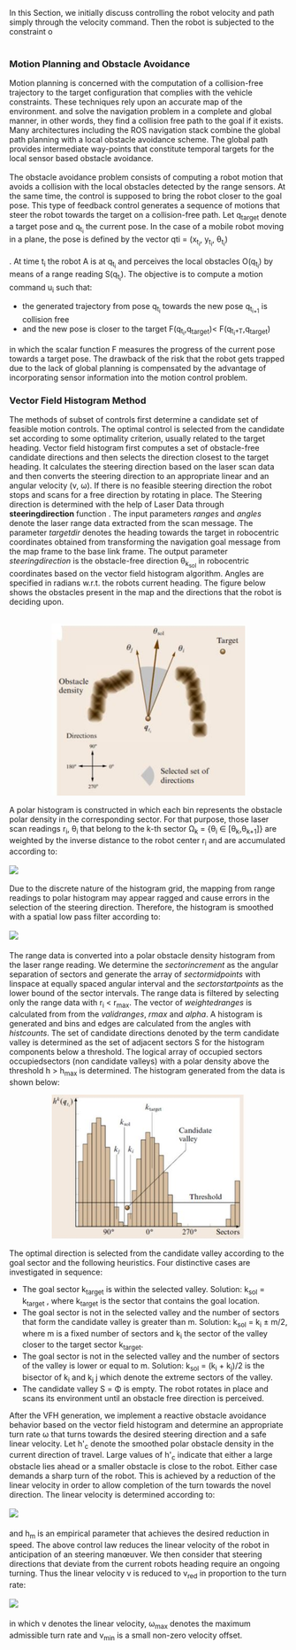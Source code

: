 In this Section, we initially discuss controlling the robot velocity and path simply through the velocity
command. Then the robot is subjected to the constraint o<br /><br />

<h3>Motion Planning and Obstacle Avoidance</h3>
Motion planning is concerned with the computation of a collision-free trajectory to the target 
configuration that complies with the vehicle constraints. These techniques rely upon an accurate map
of the environment. and solve the navigation problem in a complete and global manner, in other words,
they find a collision free path to the goal if it exists. Many architectures including the ROS 
navigation stack combine the global path planning with a local obstacle avoidance scheme. The global 
path provides intermediate way-points that constitute temporal targets for the local sensor based 
obstacle avoidance.<br /><br />
The obstacle avoidance problem consists of computing a robot motion that avoids a
collision with the local obstacles detected by the range sensors. At the same time, the control is
supposed to bring the robot closer to the goal pose. This type of feedback control generates a 
sequence of motions that steer the robot towards the target on a collision-free path. Let 
q<sub>target</sub> denote a target pose and q<sub>t<sub>i</sub></sub> the current pose. 
In the case of a mobile robot moving in a plane, the pose is defined by the vector
qti = (x<sub>t<sub>i</sub></sub>, y<sub>t<sub>i</sub></sub>, θ<sub>t<sub>i</sub></sub>)<br /><br />.
At time t<sub>i</sub> the robot A is at q<sub>t<sub>i</sub></sub> and perceives the local obstacles 
O(q<sub>t<sub>i</sub></sub>) by means of a range reading S(q<sub>t<sub>i</sub></sub>). The objective
is to compute a motion command u<sub>i</sub> such that:
<ul>
  <li>the generated trajectory from pose q<sub>t<sub>i</sub></sub> towards the new pose 
  q<sub>t<sub>i+1</sub></sub> is collision free</li>
  <li>and the new pose is closer to the target F(q<sub>t<sub>i</sub></sub>,q<sub>target</sub>)<
  F(q<sub>t<sub>i</sub>+T</sub>,q<sub>target</sub>)
  </li>
</ul>
in which the scalar function F measures the progress of the current pose towards a target
pose. The drawback of the risk that the robot gets trapped due to the lack of global planning is 
compensated by the advantage of incorporating sensor information into the motion control problem.

<h3>Vector Field Histogram Method</h3>
The methods of subset of controls first determine a candidate set of feasible motion controls. 
The optimal control is selected from the candidate set according to some optimality criterion, 
usually related to the target heading. Vector field histogram first computes a set of obstacle-free 
candidate directions and then selects the direction closest to the target heading. It calculates the
steering direction based on the laser scan data and then converts the steering direction to an 
appropriate linear and an angular velocity (v, ω). If there is no feasible steering direction the 
robot stops and scans for a free direction by rotating in place. The Steering direction is determined
with the help of Laser Data through <b>steeringdirection</b> function . The input parameters 
<i>ranges</i> and <i>angles</i> denote the laser range data extracted from the scan message. 
The parameter <i>targetdir</i> denotes the heading towards the target in robocentric coordinates 
obtained from transforming the navigation goal message from the map frame to the base link frame. 
The output parameter <i>steeringdirection</i> is the obstacle-free direction θ<sub>k<sub>sol</sub></sub> 
in robocentric coordinates based on the vector field histogram algorithm. Angles are specified in
radians w.r.t. the robots current heading. The figure below shows the obstacles present in the map
and the directions that the robot is deciding upon.<br/><br/>
<p align="center">
  <img src="Figures/Obstacle in VFH.JPG" width="350" title="hover text">
</p>

A polar histogram is constructed in which each bin represents the obstacle polar density in the
corresponding sector. For that purpose, those laser scan readings r<sub>i</sub>, θ<sub>i</sub> that
belong to the k-th sector Ω<sub>k</sub> = {θ<sub>i</sub> ∈ [θ<sub>k</sub>,θ<sub>k+1</sub>]} are 
weighted by the inverse distance to the robot center r<sub>i</sub> and are accumulated according to:<br/><br/>
<img src="https://render.githubusercontent.com/render/math?math=h_k =  \Sigma_i(1-\frac{r_i}{r_{max}})^\alpha"><br/>

Due to the discrete nature of the histogram grid, the mapping from range readings to polar
histogram may appear ragged and cause errors in the selection of the steering direction.
Therefore, the histogram is smoothed with a spatial low pass filter according to:<br/><br/>
<img src="https://render.githubusercontent.com/render/math?math=h'_k =  \Sigma_{-l}^{l}(l-|i| %2B 1)h_{k %2B i}"><br/><br/>
The range data is converted into a polar obstacle density histogram from the laser range reading. 
We determine the <i>sectorincrement</i> as the angular separation of sectors and generate the array 
of <i>sectormidpoints</i> with linspace at equally spaced angular interval and the 
<i>sectorstartpoints</i> as the lower bound of the sector intervals. The range data is filtered by 
selecting only the range data with r<sub>i</sub> < r<sub>max</sub>. The vector of <i>weightedranges</i>
is calculated from from the <i>validranges</i>, <i>rmax</i> and <i>alpha</i>. A histogram is generated
and bins and edges are calculated from the angles with <i>histcounts</i>. The set of candidate directions
denoted by the term candidate valley is determined as the set of adjacent sectors S for the histogram
components below a threshold. The logical array of occupied sectors occupiedsectors (non candidate 
valleys) with a polar density above the threshold  h > h<sub>max</sub> is determined. The histogram 
generated from the data is shown below:
<p align="center">
  <img src="Figures/Histogram VFH.JPG" width="350" title="hover text">
</p>
The optimal direction is selected from the candidate valley according to the goal sector
and the following heuristics. Four distinctive cases are investigated in sequence:
<ul>
  <li>The goal sector k<sub>target</sub> is within the selected valley. Solution: k<sub>sol</sub> 
  = k<sub>target</sub> , where k<sub>target</sub> is the sector that contains the goal location.</li>
  <li> The goal sector is not in the selected valley and the number of sectors that form the candidate
   valley is greater than m. Solution: k<sub>sol</sub> = k<sub>i</sub> ± m/2, where m is a fixed number
   of sectors and k<sub>i</sub> the sector of the valley closer to the target sector k<sub>target</sub>.</li>
  <li>The goal sector is not in the selected valley and the number of sectors of the valley is lower or
   equal to m. Solution: k<sub>sol</sub> = (k<sub>i</sub> + k<sub>j</sub>)/2 is the bisector of
   k<sub>i</sub> and k<sub>j</sub> j which denote the extreme sectors of the valley. </li>
  <li>The candidate valley S = &Phi; is empty. The robot rotates in place and scans its environment
   until an obstacle free direction is perceived. </li>
</ul>

After the VFH generation, we implement a reactive obstacle avoidance behavior based on the vector
field histogram and determine an appropriate turn rate ω that turns towards the desired steering
direction and a safe linear velocity. Let h'<sub>c</sub> denote the smoothed polar obstacle density 
in the current direction of travel. Large values of h'<sub>c</sub> indicate that either a large 
obstacle lies ahead or a smaller obstacle is close to the robot. Either case demands a sharp turn of
the robot. This is achieved by a reduction of the linear velocity in order to allow completion of the 
turn towards the novel direction. The linear velocity is determined according to:<br/><br/>
<img src="https://render.githubusercontent.com/render/math?math=v =  v_0 max(0,(1-h'_c/h_m))"><br/><br/>
and h<sub>m</sub> is an empirical parameter that achieves the desired reduction in speed.
The above control law reduces the linear velocity of the robot in anticipation of an steering
manœuver. We then consider that steering directions that deviate from the current robots heading 
require an ongoing turning. Thus the linear velocity v is reduced to v<sub>red</sub> in proportion to 
the turn rate:<br/><br/>
<img src="https://render.githubusercontent.com/render/math?math=v_{red} =  v(1-|\omega|/\omega_{max}) %2B v_{min} "><br/><br/>
in which v denotes the linear velocity, ω<sub>max</sub> denotes the maximum admissible turn rate and
v<sub>min</sub> is a small non-zero velocity offset.
